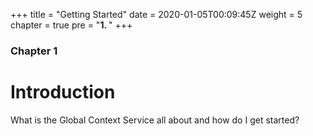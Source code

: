 +++
title = "Getting Started"
date = 2020-01-05T00:09:45Z
weight = 5
chapter = true
pre = "<b>1. </b>"
+++

### Chapter 1

# Introduction

What is the Global Context Service all about and how do I get started?